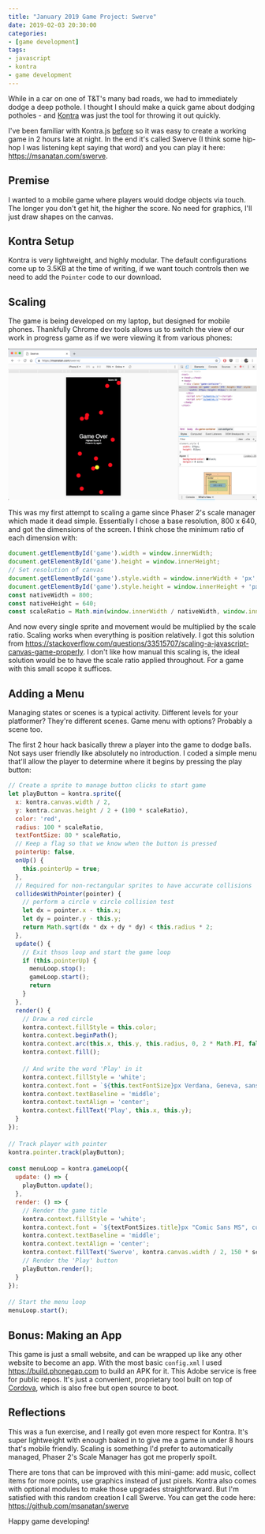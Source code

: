 ```yaml
---
title: "January 2019 Game Project: Swerve"
date: 2019-02-03 20:30:00
categories:
- [game development]
tags:
- javascript
- kontra
- game development
---
```


While in a car on one of T&T's many bad roads, we had to immediately dodge a deep pothole. I thought I should make a quick game about dodging potholes \- and <a href="https://straker.github.io/kontra/" target="_blank" rel="nofollow noopener noreferrer">Kontra</a> was just the tool for throwing it out quickly.

I've been familiar with Kontra.js [before](/blog/2018/08/31/micro-games-with-kontrajs) so it was easy to create a working game in 2 hours late at night. In the end it's called Swerve \(I think some hip-hop I was listening kept saying that word\) and you can play it here: <https://msanatan.com/swerve>.

## Premise

I wanted to a mobile game where players would dodge objects via touch. The longer you don't get hit, the higher the score. No need for graphics, I'll just draw shapes on the canvas.

## Kontra Setup

Kontra is very lightweight, and highly modular. The default configurations come up to 3.5KB at the time of writing, if we want touch controls then we need to add the `Pointer` code to our download.

## Scaling

The game is being developed on my laptop, but designed for mobile phones. Thankfully Chrome dev tools allows us to switch the view of our work in progress game as if we were viewing it from various phones:

![Swerve in Chrome Dev Tools](./swerve-chrome-dev-tools.png)

This was my first attempt to scaling a game since Phaser 2's scale manager which made it dead simple. Essentially I chose a base resolution, 800 x 640, and got the dimensions of the screen. I think chose the minimum ratio of each dimension with:

```javascript
document.getElementById('game').width = window.innerWidth;
document.getElementById('game').height = window.innerHeight;
// Set resolution of canvas
document.getElementById('game').style.width = window.innerWidth + 'px';
document.getElementById('game').style.height = window.innerHeight + 'px';
const nativeWidth = 800;
const nativeHeight = 640;
const scaleRatio = Math.min(window.innerWidth / nativeWidth, window.innerHeight / nativeHeight);
```

And now every single sprite and movement would be multiplied by the scale ratio. Scaling works when everything is position relatively. I got this solution from <a href="https://stackoverflow.com/questions/33515707/scaling-a-javascript-canvas-game-properly" target="_blank" rel="nofollow noopener noreferrer">https://stackoverflow.com/questions/33515707/scaling-a-javascript-canvas-game-properly</a>. I don't like how manual this scaling is, the ideal solution would be to have the scale ratio applied throughout. For a game with this small scope it suffices.

## Adding a Menu

Managing states or scenes is a typical activity. Different levels for your platformer? They're different scenes. Game menu with options? Probably a scene too.

The first 2 hour hack basically threw a player into the game to dodge balls. Not says user friendly like absolutely no introduction. I coded a simple menu that'll allow the player to determine where it begins by pressing the play button:

```javascript
// Create a sprite to manage button clicks to start game
let playButton = kontra.sprite({
  x: kontra.canvas.width / 2,
  y: kontra.canvas.height / 2 + (100 * scaleRatio),
  color: 'red',
  radius: 100 * scaleRatio,
  textFontSize: 80 * scaleRatio,
  // Keep a flag so that we know when the button is pressed
  pointerUp: false,
  onUp() {
    this.pointerUp = true;
  },
  // Required for non-rectangular sprites to have accurate collisions
  collidesWithPointer(pointer) {
    // perform a circle v circle collision test
    let dx = pointer.x - this.x;
    let dy = pointer.y - this.y;
    return Math.sqrt(dx * dx + dy * dy) < this.radius * 2;
  },
  update() {
    // Exit thsos loop and start the game loop
    if (this.pointerUp) {
      menuLoop.stop();
      gameLoop.start();
      return
    }
  },
  render() {
    // Draw a red circle
    kontra.context.fillStyle = this.color;
    kontra.context.beginPath();
    kontra.context.arc(this.x, this.y, this.radius, 0, 2 * Math.PI, false);
    kontra.context.fill();

    // And write the word 'Play' in it
    kontra.context.fillStyle = 'white';
    kontra.context.font = `${this.textFontSize}px Verdana, Geneva, sans-serif`;
    kontra.context.textBaseline = 'middle';
    kontra.context.textAlign = 'center';
    kontra.context.fillText('Play', this.x, this.y);
  }
});

// Track player with pointer
kontra.pointer.track(playButton);

const menuLoop = kontra.gameLoop({
  update: () => {
    playButton.update();
  },
  render: () => {
    // Render the game title
    kontra.context.fillStyle = 'white';
    kontra.context.font = `${textFontSizes.title}px "Comic Sans MS", cursive, sans-serif`;
    kontra.context.textBaseline = 'middle';
    kontra.context.textAlign = 'center';
    kontra.context.fillText('Swerve', kontra.canvas.width / 2, 150 * scaleRatio);
    // Render the 'Play' button
    playButton.render();
  }
});

// Start the menu loop
menuLoop.start();
```

## Bonus: Making an App

This game is just a small website, and can be wrapped up like any other website to become an app. With the most basic `config.xml` I used <a href="https://build.phonegap.com" target="_blank" rel="nofollow noopener noreferrer">https://build.phonegap.com</a> to build an APK for it. This Adobe service is free for public repos. It's just a convenient, proprietary tool built on top of <a href="https://cordova.apache.org" target="_blank" rel="nofollow noopener noreferrer">Cordova</a>, which is also free but open source to boot.

## Reflections

This was a fun exercise, and I really got even more respect for Kontra. It's super lightweight with enough baked in to give me a game in under 8 hours that's mobile friendly. Scaling is something I'd prefer to automatically managed, Phaser 2's Scale Manager has got me properly spoilt.

There are tons that can be improved with this mini-game: add music, collect items for more points, use graphics instead of just pixels. Kontra also comes with optional modules to make those upgrades straightforward. But I'm satisfied with this random creation I call Swerve. You can get the code here: <a href="https://github.com/msanatan/swerve" target="_blank" rel="nofollow noopener noreferrer">https://github.com/msanatan/swerve</a>

Happy game developing!
